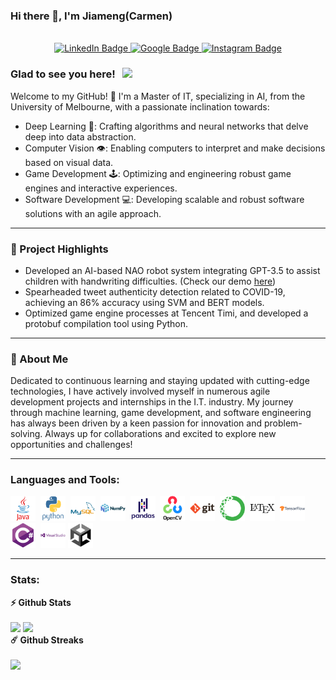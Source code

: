 ### Hi there 👋, I'm Jiameng(Carmen)

<!--
**ohhmySTOMACH/ohhmySTOMACH** is a ✨ _special_ ✨ repository because its `README.md` (this file) appears on your GitHub profile.

Here are some ideas to get you started:

- 🔭 I’m currently working on ...
- 🌱 I’m currently learning ...
- 👯 I’m looking to collaborate on ...
- 🤔 I’m looking for help with ...
- 💬 Ask me about ...
- 📫 How to reach me: ...
- 😄 Pronouns: ...
- ⚡ Fun fact: ...
-->
<div id="header" align="center">
  <img alt="" src="https://media4.giphy.com/media/pO4UHglOY2vII/giphy.gif?cid=ecf05e47xys6oqq8nlz33el6scg6drzyck9hllzcich91wps&ep=v1_gifs_search&rid=giphy.gif&ct=g" />
</div>

<div id="badges" align="center">
  <a href="https://www.linkedin.com/in/jiameng-shi-b25863246/">
    <img src="https://img.shields.io/badge/LinkedIn-blue?style=for-the-badge&logo=linkedin&logoColor=white" alt="LinkedIn Badge"/>
  <a href="mailto:carmenshi756@gmail.com">
    <img src="https://img.shields.io/badge/Gmail-red?style=for-the-badge&logo=gmail&logoColor=white" alt="Google Badge"/>
  <a href="https://www.instagram.com/sto_mocha/">
    <img src="https://img.shields.io/badge/Instagram-8A2BE2?style=for-the-badge&logo=instagram&logoColor=white" alt="Instagram Badge"/>
  </a>
    
</div>

### Glad to see you here! &nbsp; ![](https://visitor-badge.glitch.me/badge?page_id=iampavangandhi.iampavangandhi&style=flat-square&color=0088cc)

Welcome to my GitHub! 🚀 I'm a Master of IT, specializing in AI, from the University of Melbourne, with a passionate inclination towards:

- Deep Learning 🧠: Crafting algorithms and neural networks that delve deep into data abstraction.
- Computer Vision 👁️: Enabling computers to interpret and make decisions based on visual data.
- Game Development 🕹️: Optimizing and engineering robust game engines and interactive experiences.
- Software Development 💻: Developing scalable and robust software solutions with an agile approach.

---

### 🔎 Project Highlights

- Developed an AI-based NAO robot system integrating GPT-3.5 to assist children with handwriting difficulties. (Check our demo <a href="https://www.youtube.com/watch?v=3Rcz7c_GUS4" target="_blank">here</a>)
- Spearheaded tweet authenticity detection related to COVID-19, achieving an 86% accuracy using SVM and BERT models.
- Optimized game engine processes at Tencent Timi, and developed a protobuf compilation tool using Python.

---

### 📘 About Me
Dedicated to continuous learning and staying updated with cutting-edge technologies, I have actively involved myself in numerous agile development projects and internships in the I.T. industry. My journey through machine learning, game development, and software engineering has always been driven by a keen passion for innovation and problem-solving. Always up for collaborations and excited to explore new opportunities and challenges!

---

### Languages and Tools:
<img src="https://github.com/devicons/devicon/blob/master/icons/java/java-original-wordmark.svg" title="Java" alt="Java" width="40" height="40"/>&nbsp;
<img src="https://github.com/devicons/devicon/blob/master/icons/python/python-original-wordmark.svg" title="Python" alt="Java" width="40" height="40"/>&nbsp;
<img src="https://github.com/devicons/devicon/blob/master/icons/mysql/mysql-original-wordmark.svg" title="Mysql" alt="Python" width="40" height="40"/>&nbsp;
<img src="https://github.com/devicons/devicon/blob/master/icons/numpy/numpy-original-wordmark.svg" title="Numpy" alt="Numpy" width="40" height="40"/>&nbsp;
<img src="https://github.com/devicons/devicon/blob/master/icons/pandas/pandas-original-wordmark.svg" title="Pandas" alt="Pandas" width="40" height="40"/>&nbsp;
<img src="https://github.com/devicons/devicon/blob/master/icons/opencv/opencv-original-wordmark.svg" title="OpenCV" alt="OpenCV" width="40" height="40"/>&nbsp;
<img src="https://github.com/devicons/devicon/blob/master/icons/git/git-original-wordmark.svg" title="Git" alt="Git" width="40" height="40"/>&nbsp;
<img src="https://github.com/devicons/devicon/blob/master/icons/anaconda/anaconda-original.svg" title="Anaconda" alt="Anaconda" width="40" height="40"/>&nbsp;
<img src="https://github.com/devicons/devicon/blob/master/icons/latex/latex-original.svg" title="Latex" alt="Latex" width="40" height="40"/>&nbsp;
<img src="https://github.com/devicons/devicon/blob/master/icons/tensorflow/tensorflow-original-wordmark.svg" title="TensorFlow" alt="TensorFlow" width="40" height="40"/>&nbsp;
<img src="https://github.com/devicons/devicon/blob/master/icons/csharp/csharp-original.svg" title="CSharp" alt="CSharp" width="40" height="40"/>&nbsp;
<img src="https://github.com/devicons/devicon/blob/master/icons/visualstudio/visualstudio-plain-wordmark.svg" title="VSCode" alt="VSCode" width="40" height="40"/>
<img src="https://github.com/devicons/devicon/blob/master/icons/unity/unity-original.svg" title="Unity" alt="Unity" width="40" height="40"/>

---

### Stats:
<summary><b>⚡ Github Stats</b></summary>

<br />
<img height="180em" src="https://github-readme-stats.vercel.app/api?username=ohhmySTOMACH&show_icons=true&hide_border=true&&count_private=true&include_all_commits=true" />
<img height="180em" src="https://github-readme-stats.vercel.app/api/top-langs/?username=ohhmySTOMACH&exclude_repo=KNN-Image-Classification&show_icons=true&hide_border=true&layout=compact&langs_count=8"/>

<summary><b>☄️ Github Streaks</b></summary>

<br />
<img align="left" height="180em" src="https://github-readme-streak-stats.herokuapp.com/?user=ohhmySTOMACH&hide_border=true" />


